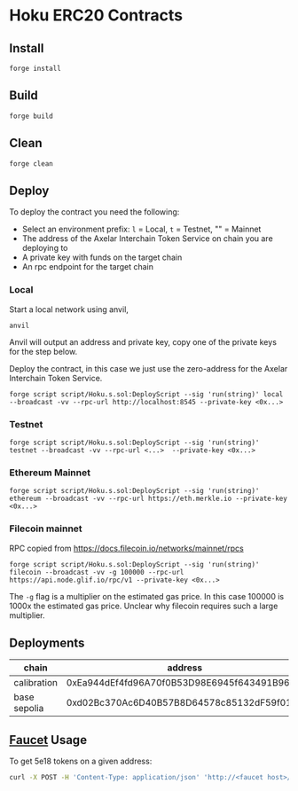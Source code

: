# Hoku ERC20 Contracts

## Install
```shell
forge install
```

## Build
```shell
forge build
```

## Clean
```shell
forge clean
```

## Deploy

To deploy the contract you need the following:
- Select an environment prefix: `l` = Local, `t` = Testnet, "" = Mainnet
- The address of the Axelar Interchain Token Service on chain you are deploying to
- A private key with funds on the target chain
- An rpc endpoint for the target chain

### Local
Start a local network using anvil,
```shell
anvil
```
Anvil will output an address and private key, copy one of the private keys for the step below.

Deploy the contract, in this case we just use the zero-address for the Axelar Interchain Token Service.
```shell
forge script script/Hoku.s.sol:DeployScript --sig 'run(string)' local --broadcast -vv --rpc-url http://localhost:8545 --private-key <0x...>
```

### Testnet
```shell
forge script script/Hoku.s.sol:DeployScript --sig 'run(string)' testnet --broadcast -vv --rpc-url <...>  --private-key <0x...>
```

### Ethereum Mainnet
```shell
forge script script/Hoku.s.sol:DeployScript --sig 'run(string)' ethereum --broadcast -vv --rpc-url https://eth.merkle.io --private-key <0x...>
```

### Filecoin mainnet
RPC copied from https://docs.filecoin.io/networks/mainnet/rpcs
```shell
forge script script/Hoku.s.sol:DeployScript --sig 'run(string)' filecoin --broadcast -vv -g 100000 --rpc-url https://api.node.glif.io/rpc/v1 --private-key <0x...>
```
The `-g` flag is a multiplier on the estimated gas price. In this case 100000 is 1000x the estimated gas price. Unclear why filecoin requires such a large multiplier.

## Deployments

|chain | address|
| -----| ------|
|calibration |0xEa944dEf4fd96A70f0B53D98E6945f643491B960|
|base sepolia|0xd02Bc370Ac6D40B57B8D64578c85132dF59f0109|


## [Faucet](https://github.com/hokunet/faucet) Usage

To get 5e18 tokens on a given address:


```sh
curl -X POST -H 'Content-Type: application/json' 'http://<faucet host>/send' --data-raw '{"address":"0xfoobar"}'
```
